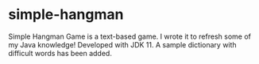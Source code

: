# simple-hangman
Simple Hangman Game is a text-based game. I wrote it to refresh some of my Java knowledge! Developed with JDK 11. A sample dictionary with difficult words has been added.
